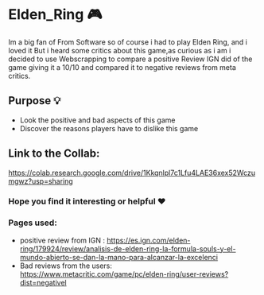 # Elden_Ring 🎮

Im a big fan of From Software so of course i had to play Elden Ring, and i loved it But i heard some critics about this game,as curious as i am i decided to use Webscrapping to compare a positive Review IGN did of the game giving it a 10/10 and compared it to negative reviews from meta critics.

## Purpose 💡
* Look the positive and bad aspects of this game
* Discover the reasons players have to dislike this game

## Link to the Collab:
https://colab.research.google.com/drive/1Kkqnlpl7c1Lfu4LAE36xex52Wczumgwz?usp=sharing

###  Hope you find it interesting or helpful ❤

### Pages used:
* positive review from IGN : https://es.ign.com/elden-ring/179924/review/analisis-de-elden-ring-la-formula-souls-y-el-mundo-abierto-se-dan-la-mano-para-alcanzar-la-excelenci
* Bad reviews from the users: https://www.metacritic.com/game/pc/elden-ring/user-reviews?dist=negativel
